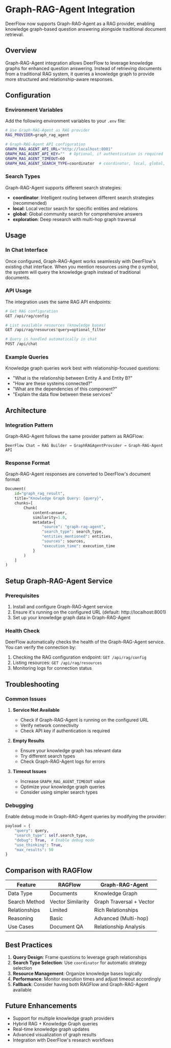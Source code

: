 # Graph-RAG-Agent Integration

DeerFlow now supports Graph-RAG-Agent as a RAG provider, enabling knowledge graph-based question answering alongside traditional document retrieval.

## Overview

Graph-RAG-Agent integration allows DeerFlow to leverage knowledge graphs for enhanced question answering. Instead of retrieving documents from a traditional RAG system, it queries a knowledge graph to provide more structured and relationship-aware responses.

## Configuration

### Environment Variables

Add the following environment variables to your `.env` file:

```bash
# Use Graph-RAG-Agent as RAG provider
RAG_PROVIDER=graph_rag_agent

# Graph-RAG-Agent API configuration
GRAPH_RAG_AGENT_API_URL="http://localhost:8001"
GRAPH_RAG_AGENT_API_KEY=""  # Optional, if authentication is required
GRAPH_RAG_AGENT_TIMEOUT=60
GRAPH_RAG_AGENT_SEARCH_TYPE=coordinator  # coordinator, local, global, exploration
```

### Search Types

Graph-RAG-Agent supports different search strategies:

- **coordinator**: Intelligent routing between different search strategies (recommended)
- **local**: Local vector search for specific entities and relations
- **global**: Global community search for comprehensive answers
- **exploration**: Deep research with multi-hop graph traversal

## Usage

### In Chat Interface

Once configured, Graph-RAG-Agent works seamlessly with DeerFlow's existing chat interface. When you mention resources using the `@` symbol, the system will query the knowledge graph instead of traditional documents.

### API Usage

The integration uses the same RAG API endpoints:

```bash
# Get RAG configuration
GET /api/rag/config

# List available resources (knowledge bases)
GET /api/rag/resources?query=optional_filter

# Query is handled automatically in chat
POST /api/chat
```

### Example Queries

Knowledge graph queries work best with relationship-focused questions:

- "What is the relationship between Entity A and Entity B?"
- "How are these systems connected?"
- "What are the dependencies of this component?"
- "Explain the data flow between these services"

## Architecture

### Integration Pattern

Graph-RAG-Agent follows the same provider pattern as RAGFlow:

```
DeerFlow Chat → RAG Builder → GraphRAGAgentProvider → Graph-RAG-Agent API
```

### Response Format

Graph-RAG-Agent responses are converted to DeerFlow's document format:

```python
Document(
    id="graph_rag_result",
    title="Knowledge Graph Query: {query}",
    chunks=[
        Chunk(
            content=answer,
            similarity=1.0,
            metadata={
                "source": "graph-rag-agent",
                "search_type": search_type,
                "entities_mentioned": entities,
                "sources": sources,
                "execution_time": execution_time
            }
        )
    ]
)
```

## Setup Graph-RAG-Agent Service

### Prerequisites

1. Install and configure Graph-RAG-Agent service
2. Ensure it's running on the configured URL (default: http://localhost:8001)
3. Set up your knowledge graph data in Graph-RAG-Agent

### Health Check

DeerFlow automatically checks the health of the Graph-RAG-Agent service. You can verify the connection by:

1. Checking the RAG configuration endpoint: `GET /api/rag/config`
2. Listing resources: `GET /api/rag/resources`
3. Monitoring logs for connection status

## Troubleshooting

### Common Issues

1. **Service Not Available**
   - Check if Graph-RAG-Agent is running on the configured URL
   - Verify network connectivity
   - Check API key if authentication is required

2. **Empty Results**
   - Ensure your knowledge graph has relevant data
   - Try different search types
   - Check Graph-RAG-Agent logs for errors

3. **Timeout Issues**
   - Increase `GRAPH_RAG_AGENT_TIMEOUT` value
   - Optimize your knowledge graph queries
   - Consider using simpler search types

### Debugging

Enable debug mode in Graph-RAG-Agent queries by modifying the provider:

```python
payload = {
    "query": query,
    "search_type": self.search_type,
    "debug": True,  # Enable debug mode
    "use_thinking": True,
    "max_results": 50
}
```

## Comparison with RAGFlow

| Feature | RAGFlow | Graph-RAG-Agent |
|---------|---------|-----------------|
| Data Type | Documents | Knowledge Graph |
| Search Method | Vector Similarity | Graph Traversal + Vector |
| Relationships | Limited | Rich Relationships |
| Reasoning | Basic | Advanced (Multi-hop) |
| Use Cases | Document QA | Relationship Analysis |

## Best Practices

1. **Query Design**: Frame questions to leverage graph relationships
2. **Search Type Selection**: Use `coordinator` for automatic strategy selection
3. **Resource Management**: Organize knowledge bases logically
4. **Performance**: Monitor execution times and adjust timeout accordingly
5. **Fallback**: Consider having both RAGFlow and Graph-RAG-Agent available

## Future Enhancements

- Support for multiple knowledge graph providers
- Hybrid RAG + Knowledge Graph queries
- Real-time knowledge graph updates
- Advanced visualization of graph results
- Integration with DeerFlow's research workflows
